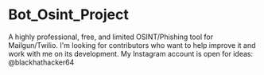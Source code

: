 # Bot_Osint_Project
A highly professional, free, and limited OSINT/Phishing tool for Mailgun/Twilio. I'm looking for contributors who want to help improve it and work with me on its development. My Instagram account is open for ideas: @blackhathacker64
